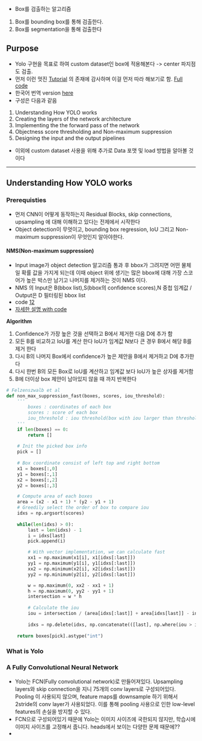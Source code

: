 - Box를 검출하는 알고리즘 
1. Box를 bounding box를 통해 검출한다.
2. Box를 segmentation을 통해 검출한다


## Purpose
- Yolo 구현을 목표로 하여 custom dataset인 box에 적용해본다 -> center 파지점도 검출.
- 먼저 이런 멋진 [Tutorial](https://blog.paperspace.com/how-to-implement-a-yolo-object-detector-in-pytorch/) 의 존재에 감사하며 이걸 먼저 따라 해보기로 함. [Full code](https://github.com/ayooshkathuria/YOLO_v3_tutorial_from_scratch)
- 한국어 번역 version [here](https://deep-learning-study.tistory.com/411)
- 구성은 다음과 같음 
1. Understanding How YOLO works
2. Creating the layers of the network architecture
3. Implementing the the forward pass of the network
4. Objectness score thresholding and Non-maximum suppression
5. Designing the input and the output pipelines
- 이외에 custom dataset 사용을 위해 추가로 Data 포맷 및 load 방법을 알아볼 것이다

---
## Understanding How YOLO works
### Prerequisties
- 먼저 CNN이 어떻게 동작하는지  Residual Blocks, skip connections, upsampling 에 대해 이해하고 있다는 전제에서 시작한다
- Object detection이 무엇이고, bounding box regression, IoU 그리고 Non-maximum suppression이 무엇인지 알아야한다.
#### NMS(Non-maximum suppression)
- Input image가 object detection 알고리즘 통과 후 bbox가 그려지면 어떤 물체일 확률 값을 가지게 되는데 이때 object 위에 생기는 많은 bbox에 대해 가장 스코어가 높은 박스만 남기고 나머지를 제거하는 것이 NMS 이다.
- NMS 의 Input은 B(bbox list),S(bbox의 confidence scores),N 중첩 임계값 / Output은 D 필터링된 bbox list   
- code [1](https://github.com/amusi/Non-Maximum-Suppression/blob/master/nms.py)[2](https://heiwais25.github.io/machine%20learning/cnn/2018/05/10/non-maximum-suppression/)
- [자세한 설명 with code](https://towardsdatascience.com/non-maxima-suppression-139f7e00f0b5)  

**Algorithm**  
1. Confidence가 가장 높은 것을 선택하고 B에서 제거한 다음 D에 추가 함
2. 모든 B를 비교하고 IoU를 계산 한다 IoU가 임계값 N보다 큰 경우 B에서 해당 B를 제거 한다
3. 다시 B의 나머지 Box에서 confidence가 높은 제안을 B에서 제거하고 D에 추가한다
4. 다시 한번 B의 모든 Box로 IoU를 계산하고 임계값 보다 IoU가 높은 상자를 제거함
5. B에 더이상 box 제안이 남아있지 않을 때 까지 반복한다



```python
# Felzenszwalb et al
def non_max_suppression_fast(boxes, scores, iou_threshold):
	'''
		boxes : coordinates of each box
		scores : score of each box
		iou_threshold : iou threshold(box with iou larger than threshold will be removed)
	'''
	if len(boxes) == 0:
		return []
	
	# Init the picked box info
	pick = []
	
	# Box coordinate consist of left top and right bottom
	x1 = boxes[:,0]
	y1 = boxes[:,1]
	x2 = boxes[:,2]
	y2 = boxes[:,3]

	# Compute area of each boxes
	area = (x2 - x1 + 1) * (y2 - y1 + 1)
	# Greedily select the order of box to compare iou
	idxs = np.argsort(scores)
	
	while(len(idxs) > 0):
		last = len(idxs) - 1
		i = idxs[last]
		pick.append(i)

        # With vector implementation, we can calculate fast
        xx1 = np.maximum(x1[i], x1[idxs[:last]])
        yy1 = np.maximum(y1[i], y1[idxs[:last]])
        xx2 = np.minimum(x2[i], x2[idxs[:last]])
        yy2 = np.minimum(y2[i], y2[idxs[:last]])

        w = np.maximum(0, xx2 - xx1 + 1)
        h = np.maximum(0, yy2 - yy1 + 1)
        intersection = w * h
        
		# Calculate the iou
        iou = intersection / (area[idxs[:last]] + area[idxs[last]] - intersection)
        
        idxs = np.delete(idxs, np.concatenate(([last], np.where(iou > iou_threshold)[0])))
        
    return boxes[pick].astype("int")
```




### What is Yolo

### A Fully Convolutional Neural Network
- Yolo는 FCN(Fully convolutional network)로 만들어져있다. Upsampling layers와 skip connection을 지니 75개의 conv layers로 구성되어있다. Pooling 이 사용되지 않으며, feature maps를 downsample 하기 위해서 2stride의 conv layer가 사용되었다. 이를 통해 pooling 사용으로 인한 low-level features의 손실을 방지할 수 있다.
- FCN으로 구성되어있기 때문에 Yolo는 이미지 사이즈에 국한되지 않지만, 학습시에 이미지 사이즈를 고정해서 줍니다. heads에서 보이는 다양한 문제 때문에??
- 

